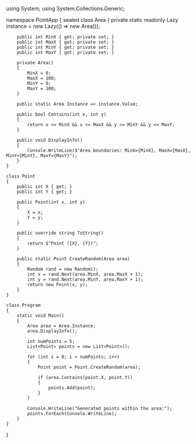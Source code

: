 using System;
using System.Collections.Generic;

namespace PointApp
{
    sealed class Area
    {
        private static readonly Lazy<Area> instance = new Lazy<Area>(() => new Area());

        public int MinX { get; private set; }
        public int MaxX { get; private set; }
        public int MinY { get; private set; }
        public int MaxY { get; private set; }

        private Area()
        {
            MinX = 0;
            MaxX = 100;
            MinY = 0;
            MaxY = 100;
        }

        public static Area Instance => instance.Value;

        public bool Contains(int x, int y)
        {
            return x >= MinX && x <= MaxX && y >= MinY && y <= MaxY;
        }

        public void DisplayInfo()
        {
            Console.WriteLine($"Area boundaries: MinX={MinX}, MaxX={MaxX}, MinY={MinY}, MaxY={MaxY}");
        }
    }

    class Point
    {
        public int X { get; }
        public int Y { get; }

        public Point(int x, int y)
        {
            X = x;
            Y = y;
        }

        public override string ToString()
        {
            return $"Point ({X}, {Y})";
        }

        public static Point CreateRandom(Area area)
        {
            Random rand = new Random();
            int x = rand.Next(area.MinX, area.MaxX + 1);
            int y = rand.Next(area.MinY, area.MaxY + 1);
            return new Point(x, y);
        }
    }

    class Program
    {
        static void Main()
        {
            Area area = Area.Instance;
            area.DisplayInfo();

            int numPoints = 5;
            List<Point> points = new List<Point>();

            for (int i = 0; i < numPoints; i++)
            {
                Point point = Point.CreateRandom(area);

                if (area.Contains(point.X, point.Y))
                {
                    points.Add(point);
                }
            }

            Console.WriteLine("Generated points within the area:");
            points.ForEach(Console.WriteLine);
        }
    }
}
